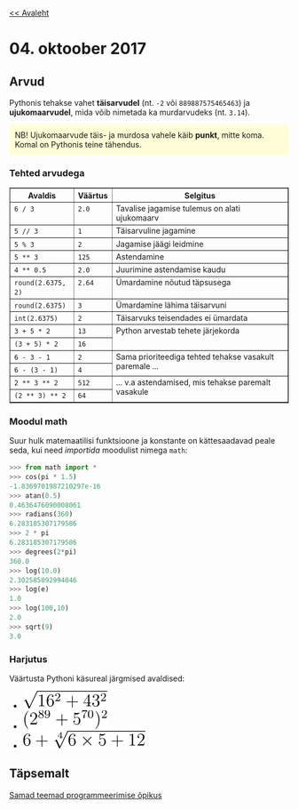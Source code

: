 [<< Avaleht](/)

<style>
.pre {
    font-family: monospace;
    white-space: pre;
}

aside.notice {
    background-color:#fffed6;
    border-color: black;
    border-width: 1px;
    padding: 10px;
    margin-bottom: 20px;
}

</style>

# 04. oktoober 2017

## Arvud
Pythonis tehakse vahet **täisarvudel** (nt. `-2` või `889887575465463`) ja **ujukomaarvudel**, mida võib nimetada ka murdarvudeks (nt. `3.14`).

<aside class="notice">
NB! Ujukomaarvude täis- ja murdosa vahele käib <b>punkt</b>, mitte koma. Komal on Pythonis teine tähendus.
</aside>

### Tehted arvudega
<table border="1" class="docutils">
<colgroup>
<col width="23%" />
<col width="11%" />
<col width="66%" />
</colgroup>
<thead valign="bottom">
<tr class="row-odd"><th class="head">Avaldis</th>
<th class="head">Väärtus</th>
<th class="head">Selgitus</th>
</tr>
</thead>
<tbody valign="top">
<tr class="row-even"><td><code class="docutils literal"><span class="pre">6</span> <span class="pre">/</span> <span class="pre">3</span></code></td>
<td><code class="docutils literal"><span class="pre">2.0</span></code></td>
<td>Tavalise jagamise tulemus on alati ujukomaarv</td>
</tr>
<tr class="row-odd"><td><code class="docutils literal"><span class="pre">5</span> <span class="pre">//</span> <span class="pre">3</span></code></td>
<td><code class="docutils literal"><span class="pre">1</span></code></td>
<td>Täisarvuline jagamine</td>
</tr>
<tr class="row-even"><td><code class="docutils literal"><span class="pre">5</span> <span class="pre">%</span> <span class="pre">3</span></code></td>
<td><code class="docutils literal"><span class="pre">2</span></code></td>
<td>Jagamise jäägi leidmine</td>
</tr>
<tr class="row-odd"><td><code class="docutils literal"><span class="pre">5</span> <span class="pre">**</span> <span class="pre">3</span></code></td>
<td><code class="docutils literal"><span class="pre">125</span></code></td>
<td>Astendamine</td>
</tr>
<tr class="row-even"><td><code class="docutils literal"><span class="pre">4</span> <span class="pre">**</span> <span class="pre">0.5</span></code></td>
<td><code class="docutils literal"><span class="pre">2.0</span></code></td>
<td>Juurimine astendamise kaudu</td>
</tr>
<tr class="row-odd"><td><code class="docutils literal"><span class="pre">round(2.6375,</span> <span class="pre">2)</span></code></td>
<td><code class="docutils literal"><span class="pre">2.64</span></code></td>
<td>Ümardamine nõutud täpsusega</td>
</tr>
<tr class="row-even"><td><code class="docutils literal"><span class="pre">round(2.6375)</span></code></td>
<td><code class="docutils literal"><span class="pre">3</span></code></td>
<td>Ümardamine lähima täisarvuni</td>
</tr>
<tr class="row-odd"><td><code class="docutils literal"><span class="pre">int(2.6375)</span></code></td>
<td><code class="docutils literal"><span class="pre">2</span></code></td>
<td>Täisarvuks teisendades ei ümardata</td>
</tr>
<tr class="row-even"><td><code class="docutils literal"><span class="pre">3</span> <span class="pre">+</span> <span class="pre">5</span> <span class="pre">*</span> <span class="pre">2</span></code></td>
<td><code class="docutils literal"><span class="pre">13</span></code></td>
<td rowspan="2">Python arvestab tehete järjekorda</td>
</tr>
<tr class="row-odd"><td><code class="docutils literal"><span class="pre">(3</span> <span class="pre">+</span> <span class="pre">5)</span> <span class="pre">*</span> <span class="pre">2</span></code></td>
<td><code class="docutils literal"><span class="pre">16</span></code></td>
</tr>
<tr class="row-even"><td><code class="docutils literal"><span class="pre">6</span> <span class="pre">-</span> <span class="pre">3</span> <span class="pre">-</span> <span class="pre">1</span></code></td>
<td><code class="docutils literal"><span class="pre">2</span></code></td>
<td rowspan="2">Sama prioriteediga tehted tehakse vasakult paremale ...</td>
</tr>
<tr class="row-odd"><td><code class="docutils literal"><span class="pre">6</span> <span class="pre">-</span> <span class="pre">(3</span> <span class="pre">-</span> <span class="pre">1)</span></code></td>
<td><code class="docutils literal"><span class="pre">4</span></code></td>
</tr>
<tr class="row-even"><td><code class="docutils literal"><span class="pre">2</span> <span class="pre">**</span> <span class="pre">3</span> <span class="pre">**</span> <span class="pre">2</span></code></td>
<td><code class="docutils literal"><span class="pre">512</span></code></td>
<td rowspan="2">... v.a astendamised, mis tehakse paremalt vasakule</td>
</tr>
<tr class="row-odd"><td><code class="docutils literal"><span class="pre">(2</span> <span class="pre">**</span> <span class="pre">3)</span> <span class="pre">**</span> <span class="pre">2</span></code></td>
<td><code class="docutils literal"><span class="pre">64</span></code></td>
</tr>
</tbody>
</table>

### Moodul math

Suur hulk matemaatilisi funktsioone ja konstante on kättesaadavad peale seda, kui need *importida* moodulist nimega `math`:

```python
>>> from math import *
>>> cos(pi * 1.5)
-1.8369701987210297e-16
>>> atan(0.5)
0.4636476090008061
>>> radians(360)
6.283185307179586
>>> 2 * pi
6.283185307179586
>>> degrees(2*pi)
360.0
>>> log(10.0)
2.302585092994046
>>> log(e)
1.0
>>> log(100,10)
2.0
>>> sqrt(9)
3.0
```

### Harjutus
Väärtusta Pythoni käsureal järgmised avaldised:

* ![](sqrt.svg)
* ![](aste.svg)
* ![](4rt.svg)



## Täpsemalt
[Samad teemad programmeerimise õpikus](http://progeopik.cs.ut.ee/02_lihtlaused.html#soned)